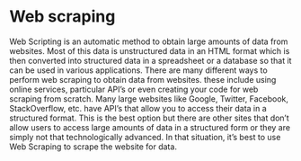 # Web scraping
 
Web Scripting is an automatic method to obtain large amounts of data from websites. Most of this data is unstructured data in an HTML format which is then converted into structured data in a spreadsheet or a database so that it can be used in various applications. There are many different ways to perform web scraping to obtain data from websites. these include using online services, particular API’s or even creating your code for web scraping from scratch. Many large websites like Google, Twitter, Facebook, StackOverflow, etc. have API’s that allow you to access their data in a structured format. This is the best option but there are other sites that don’t allow users to access large amounts of data in a structured form or they are simply not that technologically advanced. In that situation, it’s best to use Web Scraping to scrape the website for data.